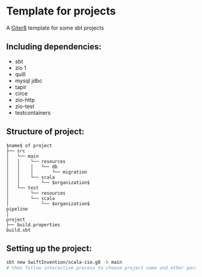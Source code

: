 # Template for projects

A [Giter8][g8] template for some sbt projects

## Including dependencies:

- sbt
- zio 1
- quill
- mysql jdbc
- tapir
- circe
- zio-http
- zio-test
- testcontainers

## Structure of project:

```
$name$ of project
├── src
│   └── main
│   │    └── resources
│   │    │   └── db
│   │    │       └── migration
│   │    └── scala
│   │        └── $organization$
│   └── test
│        └── resources
│        └── scala
│            └── $organization$
pipeline
│
project
├── build.properties
build.sbt

```

## Setting up the project:

```sh
sbt new SwiftInvention/scala-zio.g8 -b main
# then follow interactive process to choose project name and other parameters
```

[g8]: http://www.foundweekends.org/giter8/
